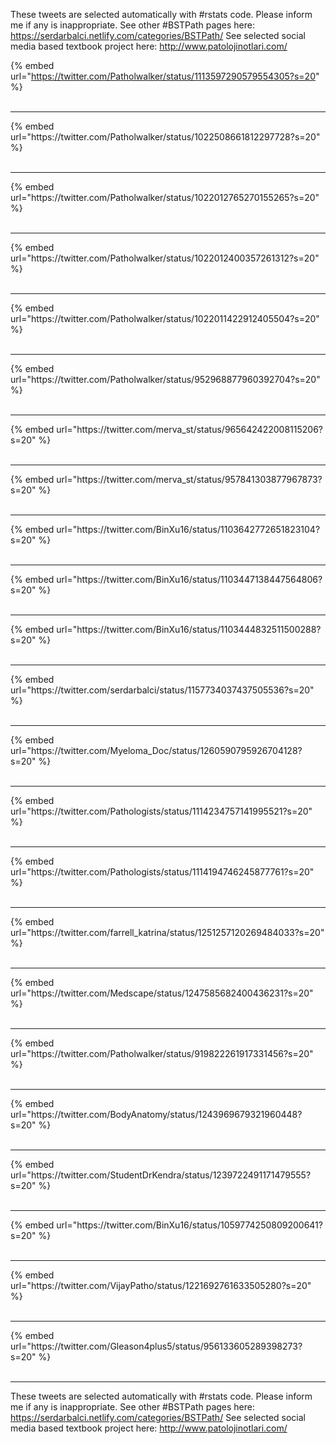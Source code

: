

These tweets are selected automatically with #rstats code. Please inform me if any is inappropriate.
See other #BSTPath pages here: https://serdarbalci.netlify.com/categories/BSTPath/ 
See selected social media based textbook project here: http://www.patolojinotlari.com/

{% embed url="https://twitter.com/Patholwalker/status/1113597290579554305?s=20" %}<br>
<br>
<hr>
{% embed url="https://twitter.com/Patholwalker/status/1022508661812297728?s=20" %}<br>
<br>
<hr>
{% embed url="https://twitter.com/Patholwalker/status/1022012765270155265?s=20" %}<br>
<br>
<hr>
{% embed url="https://twitter.com/Patholwalker/status/1022012400357261312?s=20" %}<br>
<br>
<hr>
{% embed url="https://twitter.com/Patholwalker/status/1022011422912405504?s=20" %}<br>
<br>
<hr>
{% embed url="https://twitter.com/Patholwalker/status/952968877960392704?s=20" %}<br>
<br>
<hr>
{% embed url="https://twitter.com/merva_st/status/965642422008115206?s=20" %}<br>
<br>
<hr>
{% embed url="https://twitter.com/merva_st/status/957841303877967873?s=20" %}<br>
<br>
<hr>
{% embed url="https://twitter.com/BinXu16/status/1103642772651823104?s=20" %}<br>
<br>
<hr>
{% embed url="https://twitter.com/BinXu16/status/1103447138447564806?s=20" %}<br>
<br>
<hr>
{% embed url="https://twitter.com/BinXu16/status/1103444832511500288?s=20" %}<br>
<br>
<hr>
{% embed url="https://twitter.com/serdarbalci/status/1157734037437505536?s=20" %}<br>
<br>
<hr>
{% embed url="https://twitter.com/Myeloma_Doc/status/1260590795926704128?s=20" %}<br>
<br>
<hr>
{% embed url="https://twitter.com/Pathologists/status/1114234757141995521?s=20" %}<br>
<br>
<hr>
{% embed url="https://twitter.com/Pathologists/status/1114194746245877761?s=20" %}<br>
<br>
<hr>
{% embed url="https://twitter.com/farrell_katrina/status/1251257120269484033?s=20" %}<br>
<br>
<hr>
{% embed url="https://twitter.com/Medscape/status/1247585682400436231?s=20" %}<br>
<br>
<hr>
{% embed url="https://twitter.com/Patholwalker/status/919822261917331456?s=20" %}<br>
<br>
<hr>
{% embed url="https://twitter.com/BodyAnatomy/status/1243969679321960448?s=20" %}<br>
<br>
<hr>
{% embed url="https://twitter.com/StudentDrKendra/status/1239722491171479555?s=20" %}<br>
<br>
<hr>
{% embed url="https://twitter.com/BinXu16/status/1059774250809200641?s=20" %}<br>
<br>
<hr>
{% embed url="https://twitter.com/VijayPatho/status/1221692761633505280?s=20" %}<br>
<br>
<hr>
{% embed url="https://twitter.com/Gleason4plus5/status/956133605289398273?s=20" %}<br>
<br>
<hr>


These tweets are selected automatically with #rstats code. Please inform me if any is inappropriate.
See other #BSTPath pages here: https://serdarbalci.netlify.com/categories/BSTPath/ 
See selected social media based textbook project here: http://www.patolojinotlari.com/
